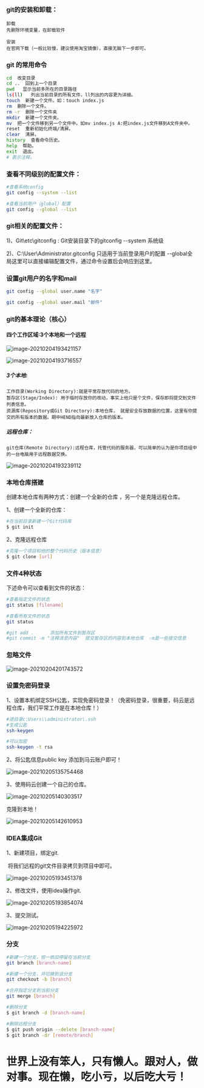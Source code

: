 ### git的安装和卸载：

```
卸载
先删除环境变量，在卸载软件

安装
在官网下载（一般比较慢，建议使用淘宝镜像），直接无脑下一步即可。
```

### git 的常用命令

```bash
cd  改变目录
cd ..  回到上一个目录
pwd   显示当前多所在的目录路径
ls(ll)   列出当前目录的所有文件，ll列出的内容更为详细。
touch  新建一个文件。如：touch index.js
rm  删除一个文件。
rm -r  删除一个文件夹
mkdir  新建一个文件夹。
mv  把一个文件移到另一个文件中。如mv index.js A:把index.js文件移到A文件夹中。
reset  重新初始化终端/清屏。
clear  清屏。
history  查看命令历史。
help  帮助。
exit  退出。
# 表示注释。
```



### 查看不同级别的配置文件：

```bash
#查看系统config
git config --system --list

#查看当前用户（global）配置
git config --global --list
```

### git相关的配置文件：

1)、Git\etc\gitconfig : Git安装目录下的gitconfig --system 系统级

2)、C:\User\Administrator\.gitconfig 只适用于当前登录用户的配置 --global全局这里可以直接编辑配置文件，通过命令设置后会响应到这里。

### 设置git用户的名字和mail

```bash
git config --global user.name "名字"

git config --global user.mail "邮件"
```

### git的基本理论（核心）

#### 四个工作区域:3个本地和一个远程

![image-20210204193421157](C:\Users\87766\AppData\Roaming\Typora\typora-user-images\image-20210204193421157.png)

![image-20210204193716557](C:\Users\87766\AppData\Roaming\Typora\typora-user-images\image-20210204193716557.png)

##### 3个本地:

```
工作目录(Working Directory):就是平常存放代码的地方。
暂存区(Stage/Index): 用于临时存放你的改动，事实上他只是个文件，保存即将提交到文件列表信息。
资源库(Repository或Git Directory):本地仓库， 就是安全存放数据的位置，这里有你提交的所有版本的数据。期中HEND指向最新放入仓库的版本。
```

##### 远程仓库：

```
git仓库(Remote Directory):远程仓库，托管代码的服务器，可以简单的认为是你项目组中的一台电脑用于远程数据交换。
```

![image-20210204193239112](C:\Users\87766\AppData\Roaming\Typora\typora-user-images\image-20210204193239112.png)

### 本地仓库搭建

创建本地仓库有两种方式：创建一个全新的仓库 ，另一个是克隆远程仓库。

1、创建一个全新的仓库：

```bash
#在当前目录新建一个Git代码库
$ git init
```

2、克隆远程仓库

```bash
#克隆一个项目和他的整个代码历史（版本信息）
$ git clone [url]
```

### 文件4种状态

下述命令可以查看到文件的状态：

```bash
#查看指定文件的状态
git status [filename]

#查看所有文件的状态
git status

#git add .      添加所有文件到暂存区
#git commit -m "注释消息内容"  提交暂存区的内容到本地仓库  -m是一些提交信息
```

### 忽略文件

![image-20210204201743572](C:\Users\87766\AppData\Roaming\Typora\typora-user-images\image-20210204201743572.png)



### 设置免密码登录

1、设置本机绑定SSH公匙，实现免密码登录！（免密码登录，很重要，码云是远程仓库，我们平常工作是在本地仓库！）

```bash
#进目录c:Users\\administrator\.ssh  
#生成公匙
ssh-keygen

#可以加密
ssh-keygen -t rsa
```

2、将公匙信息public key 添加到马云账户即可！

![image-20210205135754468](C:\Users\87766\AppData\Roaming\Typora\typora-user-images\image-20210205135754468.png)

3、使用码云创建一个自己的仓库。

![image-20210205140303517](C:\Users\87766\AppData\Roaming\Typora\typora-user-images\image-20210205140303517.png)

克隆到本地！

![image-20210205142610953](C:\Users\87766\AppData\Roaming\Typora\typora-user-images\image-20210205142610953.png)



### IDEA集成Git

1、新建项目，绑定git.

​     将我们远程的git文件目录拷贝到项目中即可。

![image-20210205193451378](C:\Users\87766\AppData\Roaming\Typora\typora-user-images\image-20210205193451378.png)

2、修改文件，使用idea操作git.

![image-20210205193854074](C:\Users\87766\AppData\Roaming\Typora\typora-user-images\image-20210205193854074.png)

3、提交测试。

![image-20210205194225972](C:\Users\87766\AppData\Roaming\Typora\typora-user-images\image-20210205194225972.png)

### 分支

```bash
#新建一个分支，但一依旧停留在当前分支
git branch [branch-name]

#新建一个分支，并切换到该分支
git checkout -b [branch]

#合并指定分支到当前分支
git merge [branch]

#删除分支
$ git branch -d [branch-name]

#删除远程分支
$ git push origin --delete [branch-name]
$ git branch -dr [remote/branch]
```



# 世界上没有笨人，只有懒人。跟对人，做对事。现在懒，吃小亏，以后吃大亏！